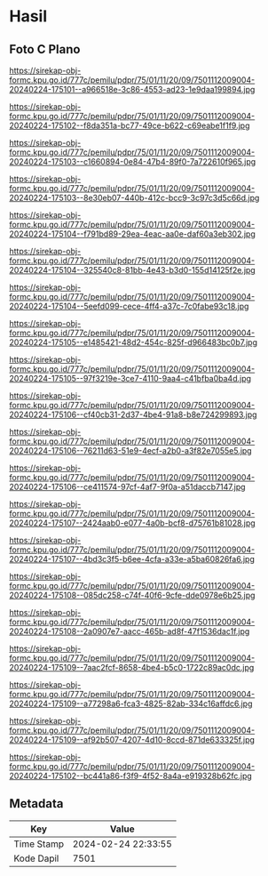 # Hasil

## Foto C Plano

https://sirekap-obj-formc.kpu.go.id/777c/pemilu/pdpr/75/01/11/20/09/7501112009004-20240224-175101--a966518e-3c86-4553-ad23-1e9daa199894.jpg

https://sirekap-obj-formc.kpu.go.id/777c/pemilu/pdpr/75/01/11/20/09/7501112009004-20240224-175102--f8da351a-bc77-49ce-b622-c69eabe1f1f9.jpg

https://sirekap-obj-formc.kpu.go.id/777c/pemilu/pdpr/75/01/11/20/09/7501112009004-20240224-175103--c1660894-0e84-47b4-89f0-7a722610f965.jpg

https://sirekap-obj-formc.kpu.go.id/777c/pemilu/pdpr/75/01/11/20/09/7501112009004-20240224-175103--8e30eb07-440b-412c-bcc9-3c97c3d5c66d.jpg

https://sirekap-obj-formc.kpu.go.id/777c/pemilu/pdpr/75/01/11/20/09/7501112009004-20240224-175104--f791bd89-29ea-4eac-aa0e-daf60a3eb302.jpg

https://sirekap-obj-formc.kpu.go.id/777c/pemilu/pdpr/75/01/11/20/09/7501112009004-20240224-175104--325540c8-81bb-4e43-b3d0-155d14125f2e.jpg

https://sirekap-obj-formc.kpu.go.id/777c/pemilu/pdpr/75/01/11/20/09/7501112009004-20240224-175104--5eefd099-cece-4ff4-a37c-7c0fabe93c18.jpg

https://sirekap-obj-formc.kpu.go.id/777c/pemilu/pdpr/75/01/11/20/09/7501112009004-20240224-175105--e1485421-48d2-454c-825f-d966483bc0b7.jpg

https://sirekap-obj-formc.kpu.go.id/777c/pemilu/pdpr/75/01/11/20/09/7501112009004-20240224-175105--97f3219e-3ce7-4110-9aa4-c41bfba0ba4d.jpg

https://sirekap-obj-formc.kpu.go.id/777c/pemilu/pdpr/75/01/11/20/09/7501112009004-20240224-175106--cf40cb31-2d37-4be4-91a8-b8e724299893.jpg

https://sirekap-obj-formc.kpu.go.id/777c/pemilu/pdpr/75/01/11/20/09/7501112009004-20240224-175106--76211d63-51e9-4ecf-a2b0-a3f82e7055e5.jpg

https://sirekap-obj-formc.kpu.go.id/777c/pemilu/pdpr/75/01/11/20/09/7501112009004-20240224-175106--ce411574-97cf-4af7-9f0a-a51daccb7147.jpg

https://sirekap-obj-formc.kpu.go.id/777c/pemilu/pdpr/75/01/11/20/09/7501112009004-20240224-175107--2424aab0-e077-4a0b-bcf8-d75761b81028.jpg

https://sirekap-obj-formc.kpu.go.id/777c/pemilu/pdpr/75/01/11/20/09/7501112009004-20240224-175107--4bd3c3f5-b6ee-4cfa-a33e-a5ba60826fa6.jpg

https://sirekap-obj-formc.kpu.go.id/777c/pemilu/pdpr/75/01/11/20/09/7501112009004-20240224-175108--085dc258-c74f-40f6-9cfe-dde0978e6b25.jpg

https://sirekap-obj-formc.kpu.go.id/777c/pemilu/pdpr/75/01/11/20/09/7501112009004-20240224-175108--2a0907e7-aacc-465b-ad8f-47f1536dac1f.jpg

https://sirekap-obj-formc.kpu.go.id/777c/pemilu/pdpr/75/01/11/20/09/7501112009004-20240224-175109--7aac2fcf-8658-4be4-b5c0-1722c89ac0dc.jpg

https://sirekap-obj-formc.kpu.go.id/777c/pemilu/pdpr/75/01/11/20/09/7501112009004-20240224-175109--a77298a6-fca3-4825-82ab-334c16affdc6.jpg

https://sirekap-obj-formc.kpu.go.id/777c/pemilu/pdpr/75/01/11/20/09/7501112009004-20240224-175109--af92b507-4207-4d10-8ccd-871de633325f.jpg

https://sirekap-obj-formc.kpu.go.id/777c/pemilu/pdpr/75/01/11/20/09/7501112009004-20240224-175102--bc441a86-f3f9-4f52-8a4a-e919328b62fc.jpg


## Metadata

| Key        | Value               |
| ---------- | ------------------- |
| Time Stamp | 2024-02-24 22:33:55 |
| Kode Dapil | 7501                |



